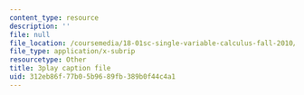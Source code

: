 ```yaml
---
content_type: resource
description: ''
file: null
file_location: /coursemedia/18-01sc-single-variable-calculus-fall-2010/312eb86f77b05b9689fb389b0f44c4a1_eRCN3daFCmU.vtt
file_type: application/x-subrip
resourcetype: Other
title: 3play caption file
uid: 312eb86f-77b0-5b96-89fb-389b0f44c4a1
---
```

